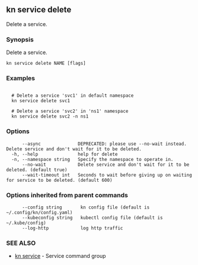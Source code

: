 ## kn service delete

Delete a service.

### Synopsis

Delete a service.

```
kn service delete NAME [flags]
```

### Examples

```

  # Delete a service 'svc1' in default namespace
  kn service delete svc1

  # Delete a service 'svc2' in 'ns1' namespace
  kn service delete svc2 -n ns1
```

### Options

```
      --async              DEPRECATED: please use --no-wait instead. Delete service and don't wait for it to be deleted.
  -h, --help               help for delete
  -n, --namespace string   Specify the namespace to operate in.
      --no-wait            Delete service and don't wait for it to be deleted. (default true)
      --wait-timeout int   Seconds to wait before giving up on waiting for service to be deleted. (default 600)
```

### Options inherited from parent commands

```
      --config string       kn config file (default is ~/.config/kn/config.yaml)
      --kubeconfig string   kubectl config file (default is ~/.kube/config)
      --log-http            log http traffic
```

### SEE ALSO

* [kn service](kn_service.md)	 - Service command group

